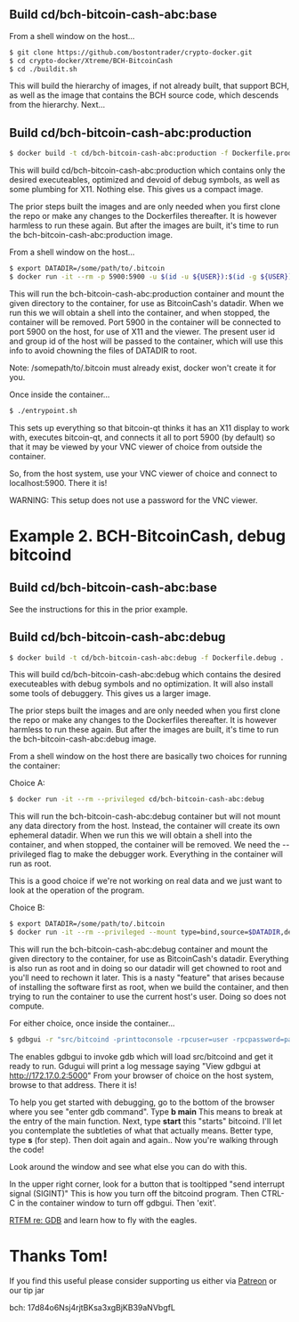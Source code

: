 ## Build cd/bch-bitcoin-cash-abc:base

From a shell window on the host...

```sh
$ git clone https://github.com/bostontrader/crypto-docker.git
$ cd crypto-docker/Xtreme/BCH-BitcoinCash
$ cd ./buildit.sh
```
This will build the hierarchy of images, if not already built, that support BCH, as well as the image that contains the BCH source code, which descends from the hierarchy.  Next...

## Build cd/bch-bitcoin-cash-abc:production

```sh
$ docker build -t cd/bch-bitcoin-cash-abc:production -f Dockerfile.production .
```
This will build cd/bch-bitcoin-cash-abc:production which contains only the desired executeables, optimized and devoid of debug symbols, as well as some plumbing for X11.  Nothing else.  This gives us a compact image.

The prior steps built the images and are only needed when you first clone the repo or make any changes to the Dockerfiles thereafter.  It is however harmless to run these again.  But after the images are built, it's time to run the bch-bitcoin-cash-abc:production image.

From a shell window on the host...

```sh
$ export DATADIR=/some/path/to/.bitcoin
$ docker run -it --rm -p 5900:5900 -u $(id -u ${USER}):$(id -g ${USER}) --mount type=bind,source=$DATADIR,destination=/.bitcoin cd/bch-bitcoin-cash-abc:production
```
This will run the bch-bitcoin-cash-abc:production container and mount the given directory to the container, for use as BitcoinCash's datadir.  When we run this we will obtain a shell into the container, and when stopped, the container will be removed.  Port 5900 in the container will be connected to port 5900 on the host, for use of X11 and the viewer.  The present user id and group id of the host will be passed to the container, which will use this info to avoid chowning the files of DATADIR to root.

Note: /somepath/to/.bitcoin must already exist, docker won't create it for you.

Once inside the container...

```sh
$ ./entrypoint.sh
```
This sets up everything so that bitcoin-qt thinks it has an X11 display to work with, executes bitcoin-qt, and connects it all to port 5900 (by default) so that it may be viewed by your VNC viewer of choice from outside the container.

So, from the host system, use your VNC viewer of choice and connect to localhost:5900.  There it is!

WARNING: This setup does not use a password for the VNC viewer.


# Example 2. BCH-BitcoinCash, debug bitcoind

## Build cd/bch-bitcoin-cash-abc:base

See the instructions for this in the prior example.

## Build cd/bch-bitcoin-cash-abc:debug

```sh
$ docker build -t cd/bch-bitcoin-cash-abc:debug -f Dockerfile.debug .
```
This will build cd/bch-bitcoin-cash-abc:debug which contains the desired executeables with debug symbols and no optimization.  It will also install some tools of debuggery. This gives us a larger image.

The prior steps built the images and are only needed when you first clone the repo or make any changes to the Dockerfiles thereafter.  It is however harmless to run these again.  But after the images are built, it's time to run the bch-bitcoin-cash-abc:debug image.

From a shell window on the host there are basically two choices for running the container:

Choice A:
```sh
$ docker run -it --rm --privileged cd/bch-bitcoin-cash-abc:debug
```
This will run the bch-bitcoin-cash-abc:debug container but will not mount any data directory from the host.  Instead, the container will create its own ephemeral datadir.  When we run this we will obtain a shell into the container, and when stopped, the container will be removed. We need the --privileged flag to make the debugger work. Everything in the container will run as root.

This is a good choice if we're not working on real data and we just want to look at the operation of the program.


Choice B:
```sh
$ export DATADIR=/some/path/to/.bitcoin
$ docker run -it --rm --privileged --mount type=bind,source=$DATADIR,destination=/.bitcoin cd/bch-bitcoin-cash-abc:debug
```
This will run the bch-bitcoin-cash-abc:debug container and mount the given directory to the container, for use as BitcoinCash's datadir. Everything is also run as root and in doing so our datadir will get chowned to root and you'll need to rechown it later.  This is a nasty "feature" that arises because of installing the software first as root, when we build the container, and then trying to run the container to use the current host's user.  Doing so does not compute.

For either choice, once inside the container...

```sh
$ gdbgui -r "src/bitcoind -printtoconsole -rpcuser=user -rpcpassword=password"
```
The enables gdbgui to invoke gdb which will load src/bitcoind and get it ready to run.  Gdugui will print a log message saying "View gdbgui at http://172.17.0.2:5000"  From your browser of choice on the host system, browse to that address.  There it is!

To help you get started with debugging, go to the bottom of the browser where you see "enter gdb command".  Type **b main** This means to break at the entry of the main function.  Next, type **start**  this "starts" bitcoind.  I'll let you contemplate the subtleties of what that actually means.  Better type, type **s** (for step).  Then doit again and again.. Now you're walking through the code!

Look around the window and see what else you can do with this.

In the upper right corner, look for a button that is tooltipped "send interrupt signal (SIGINT)"  This is how you turn off the bitcoind program.  Then CTRL-C in the container window to turn off gdbgui.  Then 'exit'.

[RTFM re: GDB](https://www.gnu.org/software/gdb/) and learn how to fly with the eagles.

# Thanks Tom!

If you find this useful please consider supporting us either via [Patreon](https://patreon.com/coinkit) or our tip jar

bch: 17d84o6Nsj4rjtBKsa3xgBjKB39aNVbgfL
